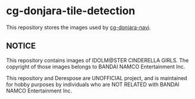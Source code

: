 # cg-donjara-tile-detection

This repository stores the images used by [cg-donjara-navi](https://github.com/arisucool/cg-donjara-navi).

## NOTICE

This repository contains images of IDOLM@STER CINDERELLA GIRLS.
The copyright of those images belongs to BANDAI NAMCO Entertainment Inc.

This repository and Derespose are UNOFFICIAL project, and is maintained for hobby purposes by individuals who are NOT RELATED with BANDAI NAMCO Entertainment Inc.
